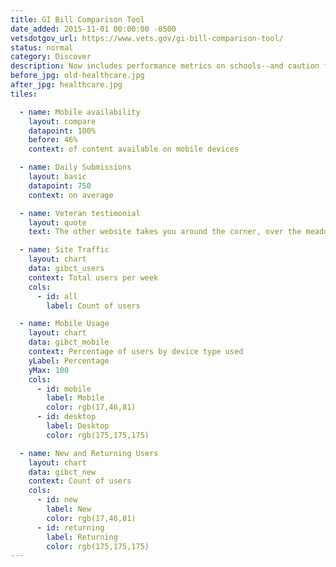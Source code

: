 ```yaml
---
title: GI Bill Comparison Tool
date_added: 2015-11-01 00:00:00 -0500
vetsdotgov_url: https://www.vets.gov/gi-bill-comparison-tool/
status: normal
category: Discover
description: Now includes performance metrics on schools--and caution flags
before_jpg: old-healthcare.jpg
after_jpg: healthcare.jpg
tiles:

  - name: Mobile availability
    layout: compare
    datapoint: 100%
    before: 46%
    context: of content available on mobile devices

  - name: Daily Submissions
    layout: basic
    datapoint: 750
    context: on average

  - name: Veteran testimonial
    layout: quote
    text: The other website takes you around the corner, over the meadow, and...in a back door blocked with spikes and IEDs

  - name: Site Traffic
    layout: chart
    data: gibct_users
    context: Total users per week
    cols:
      - id: all
        label: Count of users

  - name: Mobile Usage
    layout: chart
    data: gibct_mobile
    context: Percentage of users by device type used
    yLabel: Percentage
    yMax: 100
    cols:
      - id: mobile
        label: Mobile
        color: rgb(17,46,81)
      - id: desktop
        label: Desktop
        color: rgb(175,175,175)

  - name: New and Returning Users
    layout: chart
    data: gibct_new
    context: Count of users
    cols:
      - id: new
        label: New
        color: rgb(17,46,81)
      - id: returning
        label: Returning
        color: rgb(175,175,175)
---
```

